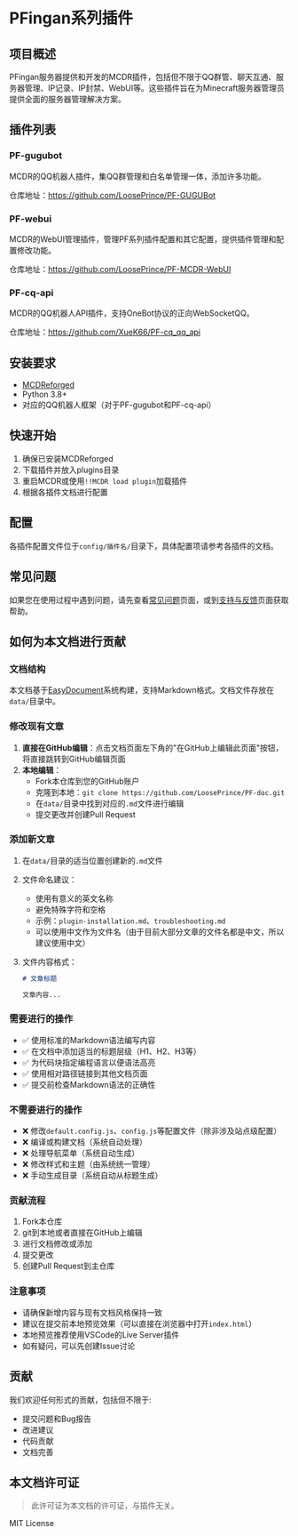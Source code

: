 # PFingan系列插件

## 项目概述

PFingan服务器提供和开发的MCDR插件，包括但不限于QQ群管、聊天互通、服务器管理、IP记录、IP封禁、WebUI等。这些插件旨在为Minecraft服务器管理员提供全面的服务器管理解决方案。

## 插件列表

### PF-gugubot

MCDR的QQ机器人插件，集QQ群管理和白名单管理一体，添加许多功能。

仓库地址：https://github.com/LoosePrince/PF-GUGUBot

### PF-webui

MCDR的WebUI管理插件，管理PF系列插件配置和其它配置，提供插件管理和配置修改功能。

仓库地址：https://github.com/LoosePrince/PF-MCDR-WebUI


### PF-cq-api

MCDR的QQ机器人API插件，支持OneBot协议的正向WebSocketQQ。

仓库地址：https://github.com/XueK66/PF-cq_qq_api


## 安装要求

- [MCDReforged](https://github.com/Fallen-Breath/MCDReforged)
- Python 3.8+
- 对应的QQ机器人框架（对于PF-gugubot和PF-cq-api）

## 快速开始

1. 确保已安装MCDReforged
2. 下载插件并放入plugins目录
3. 重启MCDR或使用`!!MCDR load plugin`加载插件
4. 根据各插件文档进行配置

## 配置

各插件配置文件位于`config/插件名/`目录下，具体配置项请参考各插件的文档。

## 常见问题

如果您在使用过程中遇到问题，请先查看[常见问题](https://pf-doc.pfingan.com/main/#常见问题/)页面，或到[支持与反馈](https://pf-doc.pfingan.com/main/#支持与反馈/)页面获取帮助。

## 如何为本文档进行贡献

### 文档结构

本文档基于[EasyDocument](https://github.com/LoosePrince/EasyDocument)系统构建，支持Markdown格式。文档文件存放在`data/`目录中。

### 修改现有文章

1. **直接在GitHub编辑**：点击文档页面左下角的"在GitHub上编辑此页面"按钮，将直接跳转到GitHub编辑页面
2. **本地编辑**：
   - Fork本仓库到您的GitHub账户
   - 克隆到本地：`git clone https://github.com/LoosePrince/PF-doc.git`
   - 在`data/`目录中找到对应的`.md`文件进行编辑
   - 提交更改并创建Pull Request

### 添加新文章

1. 在`data/`目录的适当位置创建新的`.md`文件
2. 文件命名建议：
   - 使用有意义的英文名称
   - 避免特殊字符和空格
   - 示例：`plugin-installation.md`、`troubleshooting.md`
   - 可以使用中文作为文件名（由于目前大部分文章的文件名都是中文，所以建议使用中文）
3. 文件内容格式：

   ```markdown
   # 文章标题
   
   文章内容...
   ```

### 需要进行的操作

- ✅ 使用标准的Markdown语法编写内容
- ✅ 在文档中添加适当的标题层级（H1、H2、H3等）
- ✅ 为代码块指定编程语言以便语法高亮
- ✅ 使用相对路径链接到其他文档页面
- ✅ 提交前检查Markdown语法的正确性

### 不需要进行的操作

- ❌ 修改`default.config.js`、`config.js`等配置文件（除非涉及站点级配置）
- ❌ 编译或构建文档（系统自动处理）
- ❌ 处理导航菜单（系统自动生成）
- ❌ 修改样式和主题（由系统统一管理）
- ❌ 手动生成目录（系统自动从标题生成）

### 贡献流程

1. Fork本仓库
2. git到本地或者直接在GitHub上编辑
3. 进行文档修改或添加
4. 提交更改
5. 创建Pull Request到主仓库

### 注意事项

- 请确保新增内容与现有文档风格保持一致
- 建议在提交前本地预览效果（可以直接在浏览器中打开`index.html`）
- 本地预览推荐使用VSCode的Live Server插件
- 如有疑问，可以先创建Issue讨论

## 贡献

我们欢迎任何形式的贡献，包括但不限于:

- 提交问题和Bug报告
- 改进建议
- 代码贡献
- 文档完善

## 本文档许可证

> 此许可证为本文档的许可证，与插件无关。

MIT License
